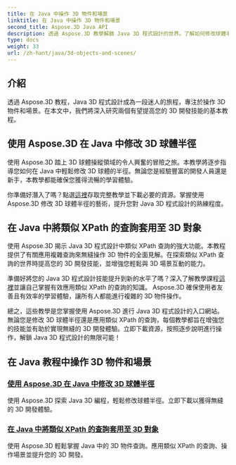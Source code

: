 ```yaml
---
title: 在 Java 中操作 3D 物件和場景
linktitle: 在 Java 中操作 3D 物件和場景
second_title: Aspose.3D Java API
description: 透過 Aspose.3D 教學解鎖 Java 3D 程式設計的世界。了解如何修改球體半徑並輕鬆套用類似 XPath 的查詢以實現無縫 3D 開發。
type: docs
weight: 33
url: /zh-hant/java/3d-objects-and-scenes/
---
```

## 介紹

透過 Aspose.3D 教程，Java 3D 程式設計成為一段迷人的旅程，專注於操作 3D 物件和場景。在本文中，我們將深入研究兩個有望提高您的 3D 開發技能的基本教程。

## 使用 Aspose.3D 在 Java 中修改 3D 球體半徑
使用 Aspose.3D 踏上 3D 球體操縱領域的令人興奮的冒險之旅。本教學將逐步指導您如何在 Java 中輕鬆修改 3D 球體的半徑。無論您是經驗豐富的開發人員還是新手，本教學都能確保您獲得流暢的學習體驗。

你準備好潛入了嗎？點選[這裡](./modify-sphere-radius/)存取完整教學並下載必要的資源。掌握使用 Aspose.3D 修改 3D 球體半徑的藝術，提升您對 Java 3D 程式設計的熟練程度。

## 在 Java 中將類似 XPath 的查詢套用至 3D 對象
使用 Aspose.3D 揭示 Java 3D 程式設計中類似 XPath 查詢的強大功能。本教程提供了有關應用複雜查詢來無縫操作 3D 物件的全面見解。在探索類似 XPath 查詢的世界時提高您的 3D 開發技能，並增強您輕鬆與 3D 場景互動的能力。

準備好將您的 Java 3D 程式設計技能提升到新的水平了嗎？深入了解教學課程[這裡](./xpath-like-object-queries/)並讓自己掌握有效應用類似 XPath 的查詢的知識。 Aspose.3D 確保使用者友善且有效率的學習體驗，讓所有人都能進行複雜的 3D 物件操作。

總之，這些教學是您掌握使用 Aspose.3D 進行 Java 3D 程式設計的入口網站。無論您是修改 3D 球體半徑還是應用類似 XPath 的查詢，每個教學都旨在增強您的技能並有助於實現無縫的 3D 開發體驗。立即下載資源，按照逐步說明進行操作，解鎖 Java 3D 程式設計的無限可能！
## 在 Java 教程中操作 3D 物件和場景
### [使用 Aspose.3D 在 Java 中修改 3D 球體半徑](./modify-sphere-radius/)
使用 Aspose.3D 探索 Java 3D 編程，輕鬆修改球體半徑。立即下載以獲得無縫的 3D 開發體驗。
### [在 Java 中將類似 XPath 的查詢套用至 3D 對象](./xpath-like-object-queries/)
使用 Aspose.3D 輕鬆掌握 Java 中的 3D 物件查詢。應用類似 XPath 的查詢、操作場景並提升您的 3D 開發。